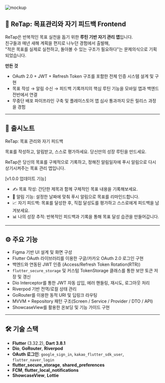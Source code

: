 ![mockup](.mockup.jpg)

## 📱 ReTap: 목표관리와 자기 피드백 Frontend

ReTap은 반복적인 목표 실천을 돕기 위한 **루틴 기반 자기 관리 앱**입니다.  
친구들과 매년 새해 계획을 편지로 나누던 경험에서 출발해,  
"적은 목표를 실제로 실천하고, 돌아볼 수 있는 구조가 필요하다"는 문제의식으로 기획되었습니다.

**만든 것**  
- OAuth 2.0 + JWT + Refresh Token 구조를 포함한 전체 인증 시스템 설계 및 구현  
- 목표 작성 → 알림 수신 → 피드백 기록까지의 핵심 루틴 기능을 모바일 앱과 백엔드 전반에서 연결  
- 무중단 배포 파이프라인 구축 및 플레이스토어 앱 심사 통과까지 모든 릴리스 과정을 경험

---

## 🧠 출시노트

ReTap: 목표 관리와 자기 피드백

목표를 작성하고, 알림받고, 스스로 평가하세요. 당신만의 성장 루틴을 만드세요.

ReTap은 당신의 목표를 구체적으로 기록하고, 정해진 알림일자에 푸시 알림으로 다시 상기시켜주는 목표 관리 앱입니다.

[v1.0.0 업데이트 기능] 
- ✍️ 목표 작성: 간단한 제목과 함께 구체적인 목표 내용을 기록해보세요.
- 🔔 알림 기능: 설정한 날짜에 맞춰 푸시 알림으로 목표를 리마인드합니다.
- 📈 자기 피드백: 목표를 달성한 후, 직접 달성도를 평가하고 스스로에게 피드백을 남겨보세요.
- 📊 나의 성장 추적: 반복적인 피드백과 기록을 통해 목표 달성 습관을 만들어갑니다.

---

## ⚙️ 주요 기능

- Figma 기반 UI 설계 및 화면 구성
- Flutter OAuth 라이브러리를 이용한 구글/카카오 OAuth 2.0 로그인 구현
- 백엔드와 연동된 JWT 인증 (Access/Refresh Token Rotation(RTR))
- `flutter_secure_storage` 및 커스텀 TokenStorage 클래스를 통한 보안 토큰 저장 및 갱신
- Dio Interceptor를 통한 JWT 자동 삽입, 에러 핸들링, 재시도, 로그아웃 처리
- Riverpod 기반 전역/로컬 상태 관리
- GoRouter를 이용한 동적 URI 및 딥링크 라우팅
- MVVM + Repository 패턴 구조(Screen / Service / Provider / DTO / API)
- ShowcaseView를 활용한 온보딩 및 기능 가이드 구현

---

## 🛠 기술 스택

- **Flutter** (3.32.2), **Dart 3.8.1**
- **Dio**, **GoRouter**, **Riverpod**
- **OAuth 로그인**: `google_sign_in`, `kakao_flutter_sdk_user`, `flutter_naver_login`
- **flutter_secure_storage**, **shared_preferences**
- **FCM**, **flutter_local_notifications**
- **ShowcaseView**, **Lottie**
